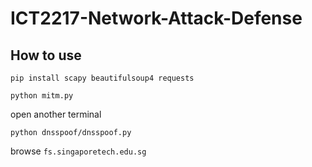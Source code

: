 # ICT2217-Network-Attack-Defense


## How to use 

`pip install scapy beautifulsoup4 requests`

`python mitm.py`

open another terminal

`python dnsspoof/dnsspoof.py`

browse `fs.singaporetech.edu.sg`
